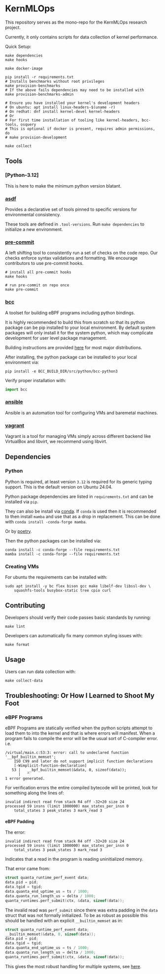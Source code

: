 # KernMLOps

This repository serves as the mono-repo for the KernMLOps research project.

Currently, it only contains scripts for data collection of kernel performance.

Quick Setup:

```shell
make dependencies
make hooks

make docker-image

pip install -r requirements.txt
# Installs benchmarks without root privileges
make provision-benchmarks
# If the above fails dependencies may need to be installed with
make provision-benchmarks-admin

# Ensure you have installed your kernel's development headers
# On ubuntu: apt install linux-headers-$(uname -r)
# On redhat: dnf install kernel-devel kernel-headers
# Or
# For first time installation of tooling like kernel-headers, bcc-tools, osquery
# This is optional if docker is present, requires admin permissions, do
# make provision-development

make collect
```

## Tools

### [Python-3.12]

This is here to make the minimum python version blatant.

### [asdf](https://asdf-vm.com)

Provides a declarative set of tools pinned to
specific versions for environmental consistency.

These tools are defined in `.tool-versions`.
Run `make dependencies` to initialize a new environment.

### [pre-commit](https://pre-commit.com)

A left shifting tool to consistently run a set of checks on the code repo.
Our checks enforce syntax validations and formatting.
We encourage contributors to use pre-commit hooks.

```shell
# install all pre-commit hooks
make hooks

# run pre-commit on repo once
make pre-commit
```

### [bcc](https://github.com/iovisor/bcc)

A toolset for building eBPF programs including python bindings.

It is highly recommended to build this from scratch so that its python package
can be pip installed to your local environment.  By default system packages will
only install it for the system python, which may complicate development for user
level package management.

Building instructions are provided [here](https://github.com/iovisor/bcc/blob/master/INSTALL.md#source)
for most major distributions.

After installing, the python package can be installed to your local environment via:

```shell
pip install -e BCC_BUILD_DIR/src/python/bcc-python3
```

Verify proper installation with:

```python
import bcc
```

### [ansible](https://www.ansible.com/)

Ansible is an automation tool for configuring VMs and baremetal machines.

### [vagrant](https://developer.hashicorp.com/vagrant/docs/installation)

Vagrant is a tool for managing VMs simply across different backend like VirtualBox
and libvirt, we recommend using libvirt.

## Dependencies

### Python

Python is required, at least version `3.12` is required for its generic typing support.
This is the default version on Ubuntu 24.04.

Python package dependencies are listed in `requirements.txt` and can be
installed via `pip`.

They can also be install via [conda](https://docs.anaconda.com/miniconda/miniconda-install/).
If `conda` is used then it is recommended to then install `mamba` and use
that as a drop in replacement.
This can be done with `conda install -conda-forge mamba`.

Or by [poetry](https://python-poetry.org/docs/).

Then the python packages can be installed via:

```shell
conda install -c conda-forge --file requirements.txt
mamba install -c conda-forge --file requirements.txt
```

### Creating VMs

For ubuntu the requirements can be installed with:

```shell
sudo apt install -y bc flex bison gcc make libelf-dev libssl-dev \
    squashfs-tools busybox-static tree cpio curl
```

## Contributing

Developers should verify their code passes basic standards by running:

```shell
make lint
```

Developers can automatically fix many common styling issues with:

```shell
make format
```

## Usage

Users can run data collection with:

```shell
make collect-data
```

## Troubleshooting: Or How I Learned to Shoot My Foot

### eBPF Programs

eBPF Programs are statically verified when the python scripts attempt
to load them to into the kernel and that is where errors will manifest.
When a program fails to compile the error
will be the usual sort of C-compiler error. i.e.

```shell
/virtual/main.c:53:3: error: call to undeclared function '__bpf_builtin_memset';
    ISO C99 and later do not support implicit function declarations
    [-Wimplicit-function-declaration]
   53 |   __bpf_builtin_memset(&data, 0, sizeof(data));
      |   ^
1 error generated.
```

For verification errors the entire compiled bytecode will be printed,
look for something along the lines of:

```shell
invalid indirect read from stack R4 off -32+20 size 24
processed 59 insns (limit 1000000) max_states_per_insn 0
    total_states 3 peak_states 3 mark_read 3
```

#### eBPF Padding

The error:

```shell
invalid indirect read from stack R4 off -32+20 size 24
processed 59 insns (limit 1000000) max_states_per_insn 0
    total_states 3 peak_states 3 mark_read 3
```

Indicates that a read in the program is reading uninitialized memory.

That error came from:

```c
struct quanta_runtime_perf_event data;
data.pid = pid;
data.tgid = tgid;
data.quanta_end_uptime_us = ts / 1000;
data.quanta_run_length_us = delta / 1000;
quanta_runtimes.perf_submit(ctx, &data, sizeof(data));
```

The invalid read was `perf_submit` since there was extra padding in the `data` struct
that was not formally initialized.  To be as robust as possible this should be handled
with an explicit `__builtin_memset` as in:

```c
struct quanta_runtime_perf_event data;
__builtin_memset(&data, 0, sizeof(data));
data.pid = pid;
data.tgid = tgid;
data.quanta_end_uptime_us = ts / 1000;
data.quanta_run_length_us = delta / 1000;
quanta_runtimes.perf_submit(ctx, &data, sizeof(data));
```

This gives the most robust handling for multiple systems,
see [here](https://github.com/iovisor/bcc/issues/2623#issuecomment-560214481).
